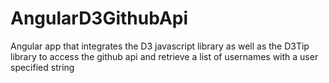 # AngularD3GithubApi
Angular app that integrates the D3 javascript library as well as the D3Tip library to access the github api and retrieve a list of usernames with a user specified string
